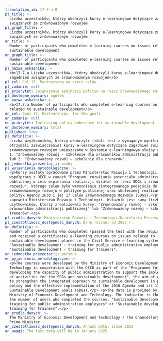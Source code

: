 ```yaml
---
translation_id: 17-7-a-0
pl_title: >-
  Liczba uczestników, którzy ukończyli kursy e-learningowe dotyczące zagadnień
  związanych ze zrównoważonym rozwojem
pl_graph_title: >-
  Liczba uczestników, którzy ukończyli kursy e-learningowe dotyczące zagadnień
  związanych ze zrównoważonym rozwojem
en_title: >-
  Number of participants who completed e-learning courses on issues related to
  sustainable development
en_graph_title: >-
  Number of participants who completed e-learning courses on issues related to
  sustainable development
pl_nazwa_wskaznika: >-
  <b>17.7.a Liczba uczestników, którzy ukończyli kursy e-learningowe dotyczące
  zagadnień związanych ze zrównoważonym rozwojem</b>
pl_cel: Cel 17. Partnerstwa na rzecz celów
pl_zadanie: null
pl_priorytet: Zwiększanie spójności polityk na rzecz zrównoważonego rozwoju
pl_dostepne_wymiary: ogółem
en_nazwa_wskaznika: >-
  <b>17.7.a Number of participants who completed e-learning courses on issues
  related to sustainable development</b>
en_cel: Goal 17. Partnerships  for the goals
en_zadanie: null
en_priorytet: Increasing policy coherence for sustainable development
en_dostepne_wymiary: total
published: true
pl_definicja: >-
  Liczba użytkowników, którzy ukończyli (zdali test z wymaganym wynikiem i
  otrzymali zaświadczenie) kursy e-learningowe dotyczące zagadnień związanych ze
  zrównoważonym rozwojem umieszczone w Systemie e-learningowym służby cywilnej:
  1. "Zrównoważony rozwój - szkolenie dla pracowników administracji publicznej"
  lub 2. "Zrównoważony rozwój – szkolenie dla trenerów".
pl_jednostka_prezentacji: osoby
pl_wyjasnienia_metodologiczne: >-
  <p>Kursy zostały opracowane przez Ministerstwo Rozwoju i Technologii we
  współpracy z OECD w ramach "Programu rozwijania potencjału administracji
  publicznej w celu wspierania realizacji działań na rzecz SDGs i zrównoważonego
  rozwoju", którego celem było wzmocnienie zintegrowanego podejścia do
  zrównoważonego rozwoju w polityce publicznej oraz skutecznej realizacji
  polityk Agendy 2030 i jej 17 Celów Zrównoważonego Rozwoju (SDGs).</p> <p>Dane
  zapewnia Ministerstwo Rozwoju i Technologii. Wskaźnik jest sumą liczby
  użytkowników, którzy zrealizowali kursy: "Zrównoważony rozwój - szkolenie dla
  pracowników administracji publicznej" lub "Zrównoważony rozwój – szkolenie dla
  trenerów".</p>
pl_zrodlo_danych: Ministerstwo Rozwoju i Technologii/Kancelaria Prezesa Rady Ministrów
pl_czestotliwosc_dostępnosc_danych: Dane roczne; od 2023 r.
en_definicja: >-
  Number of participants who completed (passed the test with the required result
  and received a certificate) e-learning courses on issues related to
  sustainable development placed in the Civil Service e-learning system: 1.
  "Sustainable development - training for public administration employees" or 2.
  "Sustainable development - training for trainers".
en_jednostka_prezentacji: persons
en_wyjasnienia_metodologiczne: >-
  <p>The courses were developed by the Ministry of Economic Development and
  Technology in cooperation with the OECD as part of the "Programme for
  developing the capacity of public administration to support the implementation
  of activities for the SDGs and sustainable development", the aim of which was
  to strengthen the integrated approach to sustainable development in public
  policy and the effective implementation of the 2030 Agenda and its 17
  Sustainable Development Goals (SDGs).</p> <p>The data is provided by the
  Ministry of Economic Development and Technology. The indicator is the sum of
  the number of users who completed the courses: "Sustainable development -
  training for public administration employees" or "Sustainable development –
  training for trainers".</p>
en_zrodlo_danych: >-
  The Ministry of Economic Development and Technology / The Chancellery of the
  Prime Minister
en_czestotliwosc_dostępnosc_danych: Annual data; since 2023
en_uwagi: The last data will be in January 2025.
---
```

